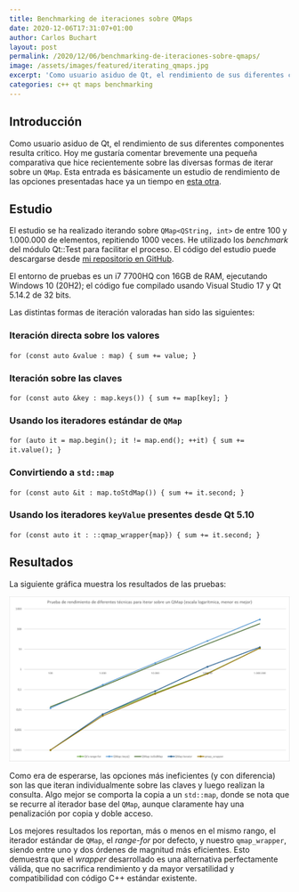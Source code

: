 ```yaml
---
title: Benchmarking de iteraciones sobre QMaps
date: 2020-12-06T17:31:07+01:00
author: Carlos Buchart
layout: post
permalink: /2020/12/06/benchmarking-de-iteraciones-sobre-qmaps/
image: /assets/images/featured/iterating_qmaps.jpg
excerpt: 'Como usuario asiduo de Qt, el rendimiento de sus diferentes componentes resulta crítico. Hoy me gustaría comentar brevemente una pequeña comparativa que hice recientemente sobre las diversas formas de iterar sobre un QMap.'
categories: c++ qt maps benchmarking
---
```

## Introducción

Como usuario asiduo de Qt, el rendimiento de sus diferentes componentes resulta crítico. Hoy me gustaría comentar brevemente una pequeña comparativa que hice recientemente sobre las diversas formas de iterar sobre un `QMap`. Esta entrada es básicamente un estudio de rendimiento de las opciones presentadas hace ya un tiempo en [esta otra](/2020/04/26/iterando-sobre-qmaps/).

## Estudio

El estudio se ha realizado iterando sobre `QMap<QString, int>` de entre 100 y 1.000.000 de elementos, repitiendo 1000 veces. He utilizado los _benchmark_ del módulo Qt::Test para facilitar el proceso. El código del estudio puede descargarse desde [mi repositorio en GitHub](https://github.com/BlogHeaderFiles/SourceCode/tree/master/qmap_wrapper_benchmark).

El entorno de pruebas es un i7 7700HQ con 16GB de RAM, ejecutando Windows 10 (20H2); el código fue compilado usando Visual Studio 17 y Qt 5.14.2 de 32 bits.

Las distintas formas de iteración valoradas han sido las siguientes:

### Iteración directa sobre los valores

`for (const auto &value : map) { sum += value; }`

### Iteración sobre las claves

`for (const auto &key : map.keys()) { sum += map[key]; }`

### Usando los iteradores estándar de `QMap`

`for (auto it = map.begin(); it != map.end(); ++it) { sum += it.value(); }`

### Convirtiendo a `std::map`

`for (const auto &it : map.toStdMap()) { sum += it.second; }`

### Usando los iteradores `keyValue` presentes desde Qt 5.10

`for (const auto it : ::qmap_wrapper{map}) { sum += it.second; }`

## Resultados

La siguiente gráfica muestra los resultados de las pruebas:

![todo](/assets/images/benchmark_qmap_wrapper.jpg)

Como era de esperarse, las opciones más ineficientes (y con diferencia) son las que iteran individualmente sobre las claves y luego realizan la consulta. Algo mejor se comporta la copia a un `std::map`, donde se nota que se recurre al iterador base del `QMap`, aunque claramente hay una penalización por copia y doble acceso.

Los mejores resultados los reportan, más o menos en el mismo rango, el iterador estándar de `QMap`, el _range-for_ por defecto, y nuestro `qmap_wrapper`, siendo entre uno y dos órdenes de magnitud más eficientes. Esto demuestra que el _wrapper_ desarrollado es una alternativa perfectamente válida, que no sacrifica rendimiento y da mayor versatilidad y compatibilidad con código C++ estándar existente.
